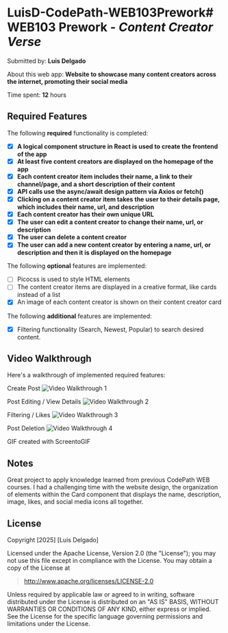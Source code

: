 # LuisD-CodePath-WEB103Prework# WEB103 Prework - *Content Creator Verse*

Submitted by: **Luis Delgado**

About this web app: **Website to showcase many content creators across the internet, promoting their social media**

Time spent: **12** hours

## Required Features

The following **required** functionality is completed:

<!-- 👉🏿👉🏿👉🏿 Make sure to check off completed functionality below -->
- [X] **A logical component structure in React is used to create the frontend of the app**
- [X] **At least five content creators are displayed on the homepage of the app**
- [X] **Each content creator item includes their name, a link to their channel/page, and a short description of their content**
- [X] **API calls use the async/await design pattern via Axios or fetch()**
- [X] **Clicking on a content creator item takes the user to their details page, which includes their name, url, and description**
- [X] **Each content creator has their own unique URL**
- [X] **The user can edit a content creator to change their name, url, or description**
- [X] **The user can delete a content creator**
- [X] **The user can add a new content creator by entering a name, url, or description and then it is displayed on the homepage**

The following **optional** features are implemented:

- [ ] Picocss is used to style HTML elements
- [ ] The content creator items are displayed in a creative format, like cards instead of a list
- [X] An image of each content creator is shown on their content creator card

The following **additional** features are implemented:

* [X] Filtering functionality (Search, Newest, Popular) to search desired content.

## Video Walkthrough

Here's a walkthrough of implemented required features:

Create Post
<img src='https://i.imgur.com/KMXFUhz.gif' title='Video Walkthrough' width='' alt='Video Walkthrough 1' />

Post Editing / View Details
<img src='https://i.imgur.com/WrtM8MD.gif' title='Video Walkthrough' width='' alt='Video Walkthrough 2' />

Filtering / Likes
<img src='https://i.imgur.com/FL9tItJ.gif' title='Video Walkthrough' width='' alt='Video Walkthrough 3' />

Post Deletion
<img src='https://i.imgur.com/DWP0H95.gif' title='Video Walkthrough' width='' alt='Video Walkthrough 4' />

<!-- Replace this with whatever GIF tool you used! -->
GIF created with ScreentoGIF
<!-- Recommended tools:
[Kap](https://getkap.co/) for macOS
[ScreenToGif](https://www.screentogif.com/) for Windows
[peek](https://github.com/phw/peek) for Linux. -->

## Notes

Great project to apply knowledge learned from previous CodePath WEB courses. I had a challenging time with the website design, the organization of elements within the Card component that displays the name, description, image, likes, and social media icons all together.

## License

Copyright [2025] [Luis Delgado]

Licensed under the Apache License, Version 2.0 (the "License"); you may not use this file except in compliance with the License. You may obtain a copy of the License at

> http://www.apache.org/licenses/LICENSE-2.0

Unless required by applicable law or agreed to in writing, software distributed under the License is distributed on an "AS IS" BASIS, WITHOUT WARRANTIES OR CONDITIONS OF ANY KIND, either express or implied. See the License for the specific language governing permissions and limitations under the License.
